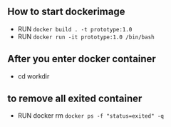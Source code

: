 ## How to start dockerimage
- RUN `docker build . -t prototype:1.0`
- RUN `docker run -it prototype:1.0 /bin/bash`

## After you enter docker container
- cd workdir

## to remove all exited container
- RUN docker rm `docker ps -f "status=exited" -q`